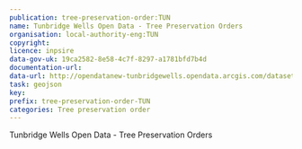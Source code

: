 ```yaml
---
publication: tree-preservation-order:TUN
name: Tunbridge Wells Open Data - Tree Preservation Orders
organisation: local-authority-eng:TUN
copyright: 
licence: inpsire
data-gov-uk: 19ca2582-8e58-4c7f-8297-a1781bfd7b4d
documentation-url: 
data-url: http://opendatanew-tunbridgewells.opendata.arcgis.com/datasets/b8add41804c44aeda117263c56835ee2_0.geojson
task: geojson
key: 
prefix: tree-preservation-order-TUN
categories: Tree preservation order
---
```


Tunbridge Wells Open Data - Tree Preservation Orders
